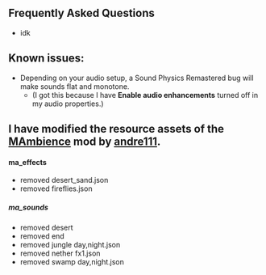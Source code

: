 ## Frequently Asked Questions
- idk


## Known issues:
- Depending on your audio setup, a Sound Physics Remastered bug will make sounds flat and monotone. 
  - (I got this because I have **Enable audio enhancements** turned off in my audio properties.)


## I have modified the resource assets of the [MAmbience](https://modrinth.com/mod/mambience) mod by [andre111](https://modrinth.com/user/andre111).
#### ma_effects
- removed desert_sand.json
- removed fireflies.json
##### ma_sounds
- removed desert
- removed end
- removed jungle day,night.json
- removed nether fx1.json
- removed swamp day,night.json
